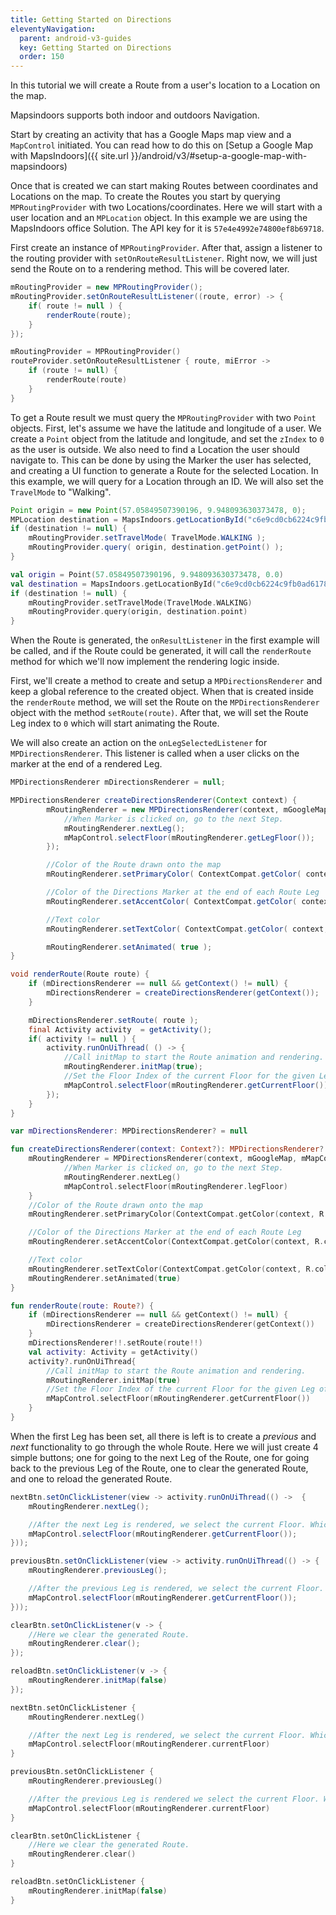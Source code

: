 ```yaml
---
title: Getting Started on Directions
eleventyNavigation:
  parent: android-v3-guides
  key: Getting Started on Directions
  order: 150
---
```


In this tutorial we will create a Route from a user's location to a Location on the map.

Mapsindoors supports both indoor and outdoors Navigation.

Start by creating an activity that has a Google Maps map view and a `MapControl` initiated. You can read how to do this on [Setup a Google Map with MapsIndoors]({{ site.url }}/android/v3/#setup-a-google-map-with-mapsindoors)

Once that is created we can start making Routes between coordinates and Locations on the map.
To create the Routes you start by querying `MPRoutingProvider` with two Locations/coordinates. Here we will start with a user location and an `MPLocation` object. In this example we are using the MapsIndoors office Solution. The API key for it is `57e4e4992e74800ef8b69718`.

First create an instance of `MPRoutingProvider`. After that, assign a listener to the routing provider with `setOnRouteResultListener`. Right now, we will just send the Route on to a rendering method. This will be covered later.

<mi-tabs>
<mi-tab label="Java" tab-for="java"></mi-tab>
<mi-tab label="Kotlin" tab-for="kotlin"></mi-tab>
<mi-tab-panel id="java">

```java
mRoutingProvider = new MPRoutingProvider();
mRoutingProvider.setOnRouteResultListener((route, error) -> {
    if( route != null ) {
        renderRoute(route);
    }
});
```

</mi-tab-panel>
<mi-tab-panel id="kotlin">

```kotlin
mRoutingProvider = MPRoutingProvider()
routeProvider.setOnRouteResultListener { route, miError ->
    if (route != null) {
        renderRoute(route)
    }
}
```

</mi-tab-panel>
</mi-tabs>

To get a Route result we must query the `MPRoutingProvider` with two `Point` objects. First, let's assume we have the latitude and longitude of a user. We create a `Point` object from the latitude and longitude, and set the `zIndex` to `0` as the user is outside. We also need to find a Location the user should navigate to. This can be done by using the Marker the user has selected, and creating a UI function to generate a Route for the selected Location. In this example, we will query for a Location through an ID. We will also set the `TravelMode` to "Walking".

<mi-tabs>
<mi-tab label="Java" tab-for="java"></mi-tab>
<mi-tab label="Kotlin" tab-for="kotlin"></mi-tab>
<mi-tab-panel id="java">

```java
Point origin = new Point(57.05849507390196, 9.948093630373478, 0);
MPLocation destination = MapsIndoors.getLocationById("c6e9cd0cb6224c9fb0ad6178");
if (destination != null) {
    mRoutingProvider.setTravelMode( TravelMode.WALKING );
    mRoutingProvider.query( origin, destination.getPoint() );
}
```

</mi-tab-panel>
<mi-tab-panel id="kotlin">

```kotlin
val origin = Point(57.05849507390196, 9.948093630373478, 0.0)
val destination = MapsIndoors.getLocationById("c6e9cd0cb6224c9fb0ad6178")
if (destination != null) {
    mRoutingProvider.setTravelMode(TravelMode.WALKING)
    mRoutingProvider.query(origin, destination.point)
}
```

</mi-tab-panel>
</mi-tabs>

When the Route is generated, the `onResultListener` in the first example will be called, and if the Route could be generated, it will call the `renderRoute` method for which we'll now implement the rendering logic inside.

First, we'll create a method to create and setup a `MPDirectionsRenderer` and keep a global reference to the created object. When that is created inside the `renderRoute` method, we will set the Route on the `MPDirectionsRenderer` object with the method `setRoute(route)`. After that, we will set the Route Leg index to `0` which will start animating the Route.

We will also create an action on the `onLegSelectedListener` for `MPDirectionsRenderer`. This listener is called when a user clicks on the marker at the end of a rendered Leg.

<mi-tabs>
<mi-tab label="Java" tab-for="java"></mi-tab>
<mi-tab label="Kotlin" tab-for="kotlin"></mi-tab>
<mi-tab-panel id="java">

```java
MPDirectionsRenderer mDirectionsRenderer = null;

MPDirectionsRenderer createDirectionsRenderer(Context context) {
        mRoutingRenderer = new MPDirectionsRenderer(context, mGoogleMap, mMapControl, i -> {
            //When Marker is clicked on, go to the next Step.
            mRoutingRenderer.nextLeg();
            mMapControl.selectFloor(mRoutingRenderer.getLegFloor());
        });

        //Color of the Route drawn onto the map
        mRoutingRenderer.setPrimaryColor( ContextCompat.getColor( context, R.color.blue ) );

        //Color of the Directions Marker at the end of each Route Leg
        mRoutingRenderer.setAccentColor( ContextCompat.getColor( context, R.color.pink ) );

        //Text color
        mRoutingRenderer.setTextColor( ContextCompat.getColor( context, R.color.white ) );

        mRoutingRenderer.setAnimated( true );
}

void renderRoute(Route route) {
    if (mDirectionsRenderer == null && getContext() != null) {
        mDirectionsRenderer = createDirectionsRenderer(getContext());
    }

    mDirectionsRenderer.setRoute( route );
    final Activity activity  = getActivity();
    if( activity != null ) {
        activity.runOnUiThread( () -> {
            //Call initMap to start the Route animation and rendering.
            mRoutingRenderer.initMap(true);
            //Set the Floor Index of the current Floor for the given Leg of the Route.
            mMapControl.selectFloor(mRoutingRenderer.getCurrentFloor());
        });
    }
}
```

</mi-tab-panel>
<mi-tab-panel id="kotlin">

```kotlin
var mDirectionsRenderer: MPDirectionsRenderer? = null

fun createDirectionsRenderer(context: Context?): MPDirectionsRenderer? {
    mRoutingRenderer = MPDirectionsRenderer(context, mGoogleMap, mMapControl) {
            //When Marker is clicked on, go to the next Step.
            mRoutingRenderer.nextLeg()
            mMapControl.selectFloor(mRoutingRenderer.legFloor)
    }
    //Color of the Route drawn onto the map
    mRoutingRenderer.setPrimaryColor(ContextCompat.getColor(context, R.color.blue))

    //Color of the Directions Marker at the end of each Route Leg
    mRoutingRenderer.setAccentColor(ContextCompat.getColor(context, R.color.pink))

    //Text color
    mRoutingRenderer.setTextColor(ContextCompat.getColor(context, R.color.white))
    mRoutingRenderer.setAnimated(true)
}

fun renderRoute(route: Route?) {
    if (mDirectionsRenderer == null && getContext() != null) {
        mDirectionsRenderer = createDirectionsRenderer(getContext())
    }
    mDirectionsRenderer!!.setRoute(route!!)
    val activity: Activity = getActivity()
    activity?.runOnUiThread{
        //Call initMap to start the Route animation and rendering.
        mRoutingRenderer.initMap(true)
        //Set the Floor Index of the current Floor for the given Leg of the Route.
        mMapControl.selectFloor(mRoutingRenderer.getCurrentFloor())
    }
}
```

</mi-tab-panel>
</mi-tabs>

When the first Leg has been set, all there is left is to create a *previous* and *next* functionality to go through the whole Route. Here we will just create 4 simple buttons; one for going to the next Leg of the Route, one for going back to the previous Leg of the Route, one to clear the generated Route, and one to reload the generated Route.

<mi-tabs>
<mi-tab label="Java" tab-for="java"></mi-tab>
<mi-tab label="Kotlin" tab-for="kotlin"></mi-tab>
<mi-tab-panel id="java">

```java
nextBtn.setOnClickListener(view -> activity.runOnUiThread(() ->  {
    mRoutingRenderer.nextLeg();

    //After the next Leg is rendered, we select the current Floor. Which will be the Floor of the Leg.
    mMapControl.selectFloor(mRoutingRenderer.getCurrentFloor());
}));

previousBtn.setOnClickListener(view -> activity.runOnUiThread(() -> {
    mRoutingRenderer.previousLeg();

    //After the previous Leg is rendered, we select the current Floor. Which will be the Floor of the Leg.
    mMapControl.selectFloor(mRoutingRenderer.getCurrentFloor());
}));

clearBtn.setOnClickListener(v -> {
    //Here we clear the generated Route.
    mRoutingRenderer.clear();
});

reloadBtn.setOnClickListener(v -> {
    mRoutingRenderer.initMap(false)
});
```

</mi-tab-panel>
<mi-tab-panel id="kotlin">

```kotlin
nextBtn.setOnClickListener {
    mRoutingRenderer.nextLeg()

    //After the next Leg is rendered, we select the current Floor. Which will be the Floor of the Leg.
    mMapControl.selectFloor(mRoutingRenderer.currentFloor)
}

previousBtn.setOnClickListener {
    mRoutingRenderer.previousLeg()

    //After the previous Leg is rendered we select the current Floor. Which will be the Floor of the Leg.
    mMapControl.selectFloor(mRoutingRenderer.currentFloor)
}

clearBtn.setOnClickListener {
    //Here we clear the generated Route.
    mRoutingRenderer.clear()
}

reloadBtn.setOnClickListener {
    mRoutingRenderer.initMap(false)
}
```

</mi-tab-panel>
</mi-tabs>
